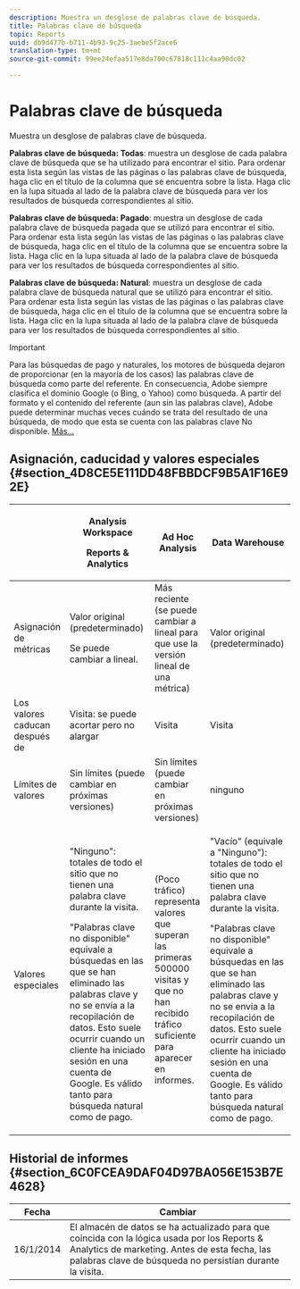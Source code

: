 ```yaml
---
description: Muestra un desglose de palabras clave de búsqueda.
title: Palabras clave de búsqueda
topic: Reports
uuid: db9d477b-b711-4b93-9c25-3aebe5f2ace6
translation-type: tm+mt
source-git-commit: 99ee24efaa517e8da700c67818c111c4aa90dc02

---
```



# Palabras clave de búsqueda

Muestra un desglose de palabras clave de búsqueda.

**Palabras clave de búsqueda: Todas**: muestra un desglose de cada palabra clave de búsqueda que se ha utilizado para encontrar el sitio. Para ordenar esta lista según las vistas de las páginas o las palabras clave de búsqueda, haga clic en el título de la columna que se encuentra sobre la lista. Haga clic en la lupa situada al lado de la palabra clave de búsqueda para ver los resultados de búsqueda correspondientes al sitio.

**Palabras clave de búsqueda: Pagado**: muestra un desglose de cada palabra clave de búsqueda pagada que se utilizó para encontrar el sitio. Para ordenar esta lista según las vistas de las páginas o las palabras clave de búsqueda, haga clic en el título de la columna que se encuentra sobre la lista. Haga clic en la lupa situada al lado de la palabra clave de búsqueda para ver los resultados de búsqueda correspondientes al sitio.

**Palabras clave de búsqueda: Natural**: muestra un desglose de cada palabra clave de búsqueda natural que se utilizó para encontrar el sitio. Para ordenar esta lista según las vistas de las páginas o las palabras clave de búsqueda, haga clic en el título de la columna que se encuentra sobre la lista. Haga clic en la lupa situada al lado de la palabra clave de búsqueda para ver los resultados de búsqueda correspondientes al sitio.

>[!IMPORTANT]
>
>Para las búsquedas de pago y naturales, los motores de búsqueda dejaron de proporcionar (en la mayoría de los casos) las palabras clave de búsqueda como parte del referente. En consecuencia, Adobe siempre clasifica el dominio Google (o Bing, o Yahoo) como búsqueda. A partir del formato y el contenido del referente (aun sin las palabras clave), Adobe puede determinar muchas veces cuándo se trata del resultado de una búsqueda, de modo que esta se cuenta con las palabras clave No disponible. [Más...](https://helpx.adobe.com/es/analytics/kb/keyword-unavailable.html)

## Asignación, caducidad y valores especiales {#section_4D8CE5E111DD48FBBDCF9B5A1F16E92E}

<table id="table_EC7423532C7E44DE97B7FC0321585A2B"> 
 <thead> 
  <tr> 
   <th colname="col1" class="entry"> </th> 
   <th colname="col2" class="entry"> <p>Analysis Workspace </p> <p>Reports &amp; Analytics </p> </th> 
   <th colname="col3" class="entry"> Ad Hoc Analysis </th> 
   <th colname="col4" class="entry"> Data Warehouse </th> 
  </tr> 
 </thead>
 <tbody> 
  <tr> 
   <td colname="col1"> Asignación de métricas </td> 
   <td colname="col2"> <p>Valor original (predeterminado) </p> <p> Se puede cambiar a lineal. </p> </td> 
   <td colname="col3"> Más reciente (se puede cambiar a lineal para que use la versión lineal de una métrica) </td> 
   <td colname="col4"> <p>Valor original (predeterminado) </p> </td> 
  </tr> 
  <tr> 
   <td colname="col1"> Los valores caducan después de </td> 
   <td colname="col2"> Visita: se puede acortar pero no alargar </td> 
   <td colname="col3"> Visita </td> 
   <td colname="col4"> Visita </td> 
  </tr> 
  <tr> 
   <td colname="col1"> Límites de valores </td> 
   <td colname="col2"> Sin límites (puede cambiar en próximas versiones) </td> 
   <td colname="col3"> Sin límites (puede cambiar en próximas versiones) </td> 
   <td colname="col4"> ninguno </td> 
  </tr> 
  <tr> 
   <td colname="col1"> Valores especiales </td> 
   <td colname="col2"> <p>"Ninguno": totales de todo el sitio que no tienen una palabra clave durante la visita. </p> "Palabras clave no disponible" equivale a búsquedas en las que se han eliminado las palabras clave y no se envía a la recopilación de datos. Esto suele ocurrir cuando un cliente ha iniciado sesión en una cuenta de Google. Es válido tanto para búsqueda natural como de pago. </td> 
   <td colname="col3"> (Poco tráfico) representa valores que superan las primeras 500000 visitas y que no han recibido tráfico suficiente para aparecer en informes. </td> 
   <td colname="col4"> <p> "Vacío" (equivale a "Ninguno"): totales de todo el sitio que no tienen una palabra clave durante la visita. </p> <p>"Palabras clave no disponible" equivale a búsquedas en las que se han eliminado las palabras clave y no se envía a la recopilación de datos. Esto suele ocurrir cuando un cliente ha iniciado sesión en una cuenta de Google. Es válido tanto para búsqueda natural como de pago. </p> </td> 
  </tr> 
 </tbody> 
</table>

## Historial de informes  {#section_6C0FCEA9DAF04D97BA056E153B7E4628}

| Fecha | Cambiar |
|---|---|
| 16/1/2014 | El almacén de datos se ha actualizado para que coincida con la lógica usada por los Reports &amp; Analytics de marketing. Antes de esta fecha, las palabras clave de búsqueda no persistían durante la visita. |

